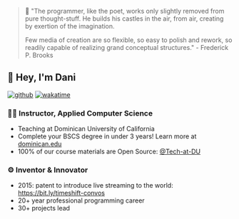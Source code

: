 > 💬 "The programmer, like the poet, works only slightly removed from pure thought-stuff. He builds his castles in the air, from air, creating by exertion of the imagination.
>
> Few media of creation are so flexible, so easy to polish and rework, so readily capable of realizing grand conceptual structures."  - Frederick P. Brooks

## 👋 Hey, I'm Dani
[![github](https://img.shields.io/github/followers/droxey?logo=github&style=flat)](https://github.com/droxey?tab=followers)
[![wakatime](https://wakatime.com/badge/user/fc0b994f-1296-4c11-84d2-ef002f08d9be.svg?style=flat)](https://wakatime.com/@fc0b994f-1296-4c11-84d2-ef002f08d9be)

### 👩‍🏫 Instructor, Applied Computer Science
- Teaching at Dominican University of California
- Complete your BSCS degree in under 3 years! Learn more at [dominican.edu](dominican.edu)
- 100% of our course materials are Open Source: [@Tech-at-DU](https://github.com/tech-at-DU)

### :gear: Inventor & Innovator
- 2015: patent to introduce live streaming to the world: <https://bit.ly/timeshift-convos>
- 20+ year professional programming career
- 30+ projects lead
